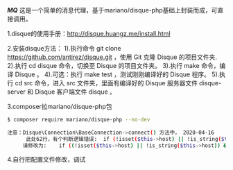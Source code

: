 **_MQ_**
这是一个简单的消息代理，基于mariano/disque-php基础上封装而成，可直接调用。

1.disque的使用手册：http://disque.huangz.me/install.html

2.安装disque方法：
1).执行命令 git clone https://github.com/antirez/disque.git ，使用 Git 克隆 Disque 的项目文件夹.
2).执行 cd disque 命令，切换至 Disque 的项目文件夹。
3).执行 make 命令，编译 Disque 。
4).可选：执行 make test ，测试刚刚编译好的 Disque 程序。
5).执行 cd src 命令，进入 src 文件夹，里面有编译好的 Disque 服务器文件 disque-server 和 Disque 客户端文件 disque 。

3.composer拉mariano/disque-php包 
```bash
$ composer require mariano/disque-php --no-dev
  
注意：Disque\Connection\BaseConnection->connect() 方法中， 2020-04-16
      此处62行，有个判断逻辑错误:  if (!isset($this->host) || !is_string($this->host) || !isset($this->port) || !is_int($this->port)) {
     请修改为:    if ((!isset($this->host) || !is_string($this->host)) && (!isset($this->port) || !is_int($this->port))) {

 ```

  
4.自行把配置文件修改，调试